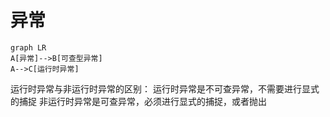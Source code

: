 # 异常

```mermaid
graph LR
A[异常]-->B[可查型异常]
A-->C[运行时异常]
```

运行时异常与非运行时异常的区别：
运行时异常是不可查异常，不需要进行显式的捕捉
非运行时异常是可查异常，必须进行显式的捕捉，或者抛出